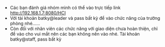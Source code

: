 - Các bạn đánh giá nhóm mình có thể vào trực tiếp link http://192.168.1.7:8080/HCI
- Với tài khoản batky@leader và pass bất kỳ để vào chức năng của trưởng phòng nhé......
- Còn đối với nhân viên các chức năng với giao diện chưa hoàn thiện, chỉ để vào cho vui mắt nên các bạn không nên vào nhé. Tài khoản batky@staff, pass bất kỳ
